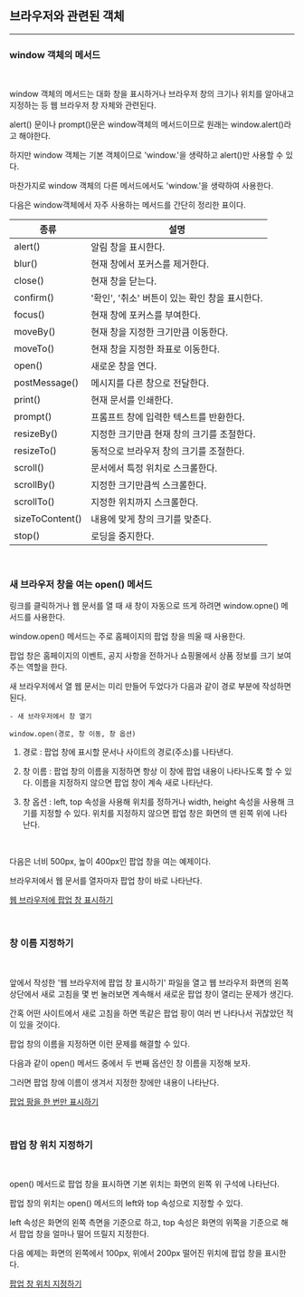 ## 브라우저와 관련된 객체

***
### window 객체의 메서드

<br>

window 객체의 메서드는 대화 창을 표시하거나 브라우저 창의 크기나 위치를 알아내고 지정하는 등 웹 브라우저 창 자체와 관련된다.

alert() 문이나 prompt()문은 window객체의 메서드이므로 원래는 window.alert()라고 해야한다.

하지만 window 객체는 기본 객체이므로 'window.'을 생략하고 alert()만 사용할 수 있다.

마찬가지로 window 객체의 다른 메서드에서도 'window.'을 생략하여 사용한다.

다음은 window객체에서 자주 사용하는 메서드를 간단히 정리한 표이다.

|종류|설명|
|----|----|
|alert()|알림 창을 표시한다.|
|blur()|현재 창에서 포커스를 제거한다.|
|close()|현재 창을 닫는다.|
|confirm()|'확인', '취소' 버튼이 있는 확인 창을 표시한다.|
|focus()|현재 창에 포커스를 부여한다.|
|moveBy()|현재 창을 지정한 크기만큼 이동한다.|
|moveTo()|현재 창을 지정한 좌표로 이동한다.|
|open()|새로운 창을 연다.|
|postMessage()|메시지를 다른 창으로 전달한다.|
|print()|현재 문서를 인쇄한다.|
|prompt()|프롬프트 창에 입력한 텍스트를 반환한다.|
|resizeBy()|지정한 크기만큼 현재 창의 크기를 조절한다.|
|resizeTo()|동적으로 브라우저 창의 크기를 조절한다.|
|scroll()|문서에서 특정 위치로 스크롤한다.|
|scrollBy()|지정한 크기만큼씩 스크롤한다.|
|scrollTo()|지정한 위치까지 스크롤한다.|
|sizeToContent()|내용에 맞게 창의 크기를 맞춘다.|
|stop()|로딩을 중지한다.|


<br>

### 새 브라우저 창을 여는 open() 메서드

링크를 클릭하거나 웹 문서를 열 때 새 창이 자동으로 뜨게 하려면 window.opne() 메서드를 사용한다.

window.open() 메서드는 주로 홈페이지의 팝업 창을 띄울 때 사용한다.

팝업 창은 홈페이지의 이벤트, 공지 사항을 전하거나 쇼핑몰에서 상품 정보를 크기 보여 주는 역할을 한다.

새 브라우저에서 열 웹 문서는 미리 만들어 두었다가 다음과 같이 경로 부분에 작성하면 된다.

    - 새 브라우저에서 창 열기

    window.open(경로, 창 이동, 창 옵션)

1) 경로 : 팝업 창에 표시할 문서나 사이트의 경로(주소)를 나타낸다.

2) 창 이름 : 팝업 창의 이름을 지정하면 항상 이 창에 팝업 내용이 나타나도록 할 수 있다.
             이름을 지정하지 않으면 팝업 창이 계속 새로 나타난다.

3) 창 옵션 : left, top 속성을 사용해 위치를 정하거나 width, height 속성을 사용해 크기를 지정할 수 있다.
             위치를 지정하지 않으면 팝업 창은 화면의 맨 왼쪽 위에 나타난다.

<br>

다음은 너비 500px, 높이 400px인 팝업 창을 여는 예제이다.

브라우저에서 웹 문서를 열자마자 팝업 창이 바로 나타난다.

[웹 브라우저에 팝업 창 표시하기](./Doit_JavaScript_test11.html)

<br>

### 창 이름 지정하기

<br>

앞에서 작성한 '웹 브라우저에 팝업 창 표시하기' 파일을 열고 웹 브라우저 화면의 왼쪽 상단에서 새로 고침을 몇 번 눌러보면 계속해서 새로운 팝업 창이 열리는 문제가 생긴다.

간혹 어떤 사이트에서 새로 고침을 하면 똑같은 팝업 팡이 여러 번 나타나서 귀찮았던 적이 있을 것이다.

팝업 창의 이름을 지정하면 이런 문제를 해결할 수 있다.

다음과 같이 open() 메서드 중에서 두 번째 옵션인 창 이름을 지정해 보자.

그러면 팝업 창에 이름이 생겨서 지정한 창에만 내용이 나타난다.

[팝업 팡을 한 번만 표시하기](./Doit_JavaScript_test12.html)

<br>

### 팝업 창 위치 지정하기

<br>

open() 메서드로 팝업 창을 표시하면 기본 위치는 화면의 왼쪽 위 구석에 나타난다.

팝업 창의 위치는 open() 메서드의 left와 top 속성으로 지정할 수 있다.

left 속성은 화면의 왼쪽 측면을 기준으로 하고, top 속성은 화면의 위쪽을 기준으로 해서 팝업 창을 얼마나 떨어 뜨릴지 지정한다.

다음 예제는 화면의 왼쪽에서 100px, 위에서 200px 떨어진 위치에 팝업 창을 표시한다.

[팝업 창 위치 지정하기](./Doit_JavaScript_test13.html)